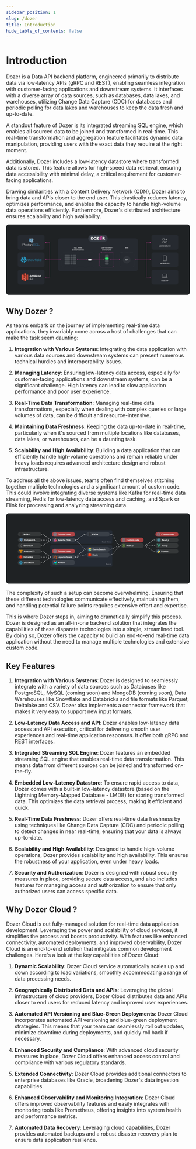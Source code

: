 ```yaml
---
sidebar_position: 1
slug: /dozer
title: Introduction
hide_table_of_contents: false
---
```


# Introduction

Dozer is a Data API backend platform, engineered primarily to distribute data via low-latency APIs (gRPC and REST), enabling seamless integration with customer-facing applications and downstream systems. It interfaces with a diverse array of data sources, such as databases, data lakes, and warehouses, utilizing Change Data Capture (CDC) for databases and periodic polling for data lakes and warehouses to keep the data fresh and up-to-date.

A standout feature of Dozer is its integrated streaming SQL engine, which enables all sourced data to be joined and transformed in real-time. This real-time transformation and aggregation feature facilitates dynamic data manipulation, providing users with the exact data they require at the right moment.

Additionally, Dozer includes a low-latency datastore where transformed data is stored. This feature allows for high-speed data retrieval, ensuring data accessibility with minimal delay, a critical requirement for customer-facing applications.

Drawing similarities with a Content Delivery Network (CDN), Dozer aims to bring data and APIs closer to the end user. This drastically reduces latency, optimizes performance, and enables the capacity to handle high-volume data operations efficiently. Furthermore, Dozer's distributed architecture ensures scalability and high availability.

![Dozer Architecture](./arch_summary.svg)

## Why Dozer ?
As teams embark on the journey of implementing real-time data applications, they invariably come across a host of challenges that can make the task seem daunting:

1. **Integration with Various Systems**: Integrating the data application with various data sources and downstream systems can present numerous technical hurdles and interoperability issues.

2. **Managing Latency**: Ensuring low-latency data access, especially for customer-facing applications and downstream systems, can be a significant challenge. High latency can lead to slow application performance and poor user experience.

3. **Real-Time Data Transformation**: Managing real-time data transformations, especially when dealing with complex queries or large volumes of data, can be difficult and resource-intensive. 

4. **Maintaining Data Freshness**: Keeping the data up-to-date in real-time, particularly when it's sourced from multiple locations like databases, data lakes, or warehouses, can be a daunting task.

4. **Scalability and High Availability**: Building a data application that can efficiently handle high-volume operations and remain reliable under heavy loads requires advanced architecture design and robust infrastructure.

To address all the above issues, teams often find themselves stitching together multiple technologies and a significant amount of custom code. This could involve integrating diverse systems like Kafka for real-time data streaming, Redis for low-latency data access and caching, and Spark or Flink for processing and analyzing streaming data.

![Complex Tools Setup](./tools.svg)

The complexity of such a setup can become overwhelming. Ensuring that these different technologies communicate effectively, maintaining them, and handling potential failure points requires extensive effort and expertise.

This is where Dozer steps in, aiming to dramatically simplify this process. Dozer is designed as an all-in-one backend solution that integrates the capabilities of these disparate technologies into a single, streamlined tool. By doing so, Dozer offers the capacity to build an end-to-end real-time data application without the need to manage multiple technologies and extensive custom code.

## Key Features

1. **Integration with Various Systems**: Dozer is designed to seamlessly integrate with a variety of data sources such as Databases like PostgreSQL, MySQL (coming soon) and MongoDB (coming soon), Data Warehouses like Snowflake and Databricks and file formats like Parquet, Deltalake and CSV. Dozer also implements a connector framework that makes it very easy to support new input formats.

1. **Low-Latency Data Access and API**: Dozer enables low-latency data access and API execution, critical for delivering smooth user experiences and real-time application responses. It offer both gRPC and REST interfaces.

2. **Integrated Streaming SQL Engine**: Dozer features an embedded streaming SQL engine that enables real-time data transformation. This means data from different sources can be joined and transformed on-the-fly.

3. **Embedded Low-Latency Datastore**: To ensure rapid access to data, Dozer comes with a built-in low-latency datastore (based on the Lightning Memory-Mapped Database - LMDB) for storing transformed data. This optimizes the data retrieval process, making it efficient and quick.

4. **Real-Time Data Freshness**: Dozer offers real-time data freshness by using techniques like Change Data Capture (CDC) and periodic polling to detect changes in near real-time, ensuring that your data is always up-to-date.

5. **Scalability and High Availability**: Designed to handle high-volume operations, Dozer provides scalability and high availability. This ensures the robustness of your application, even under heavy loads.

8. **Security and Authorization**: Dozer is designed with robust security measures in place, providing secure data access, and also includes features for managing access and authorization to ensure that only authorized users can access specific data.

## Why Dozer Cloud ?
Dozer Cloud is out fully-managed solution for real-time data application development. Leveraging the power and scalability of cloud services, it simplifies the process and boosts productivity. With features like enhanced connectivity, automated deployments, and improved observability, Dozer Cloud is an end-to-end solution that mitigates common development challenges. Here's a look at the key capabilities of Dozer Cloud:

1. **Dynamic Scalability**: Dozer Cloud service automatically scales up and down according to load variations, smoothly accommodating a range of data processing needs.

2. **Geographically Distributed Data and APIs**: Leveraging the global infrastructure of cloud providers, Dozer Cloud distributes data and APIs closer to end users for reduced latency and improved user experiences.

5. **Automated API Versioning and Blue-Green Deployments**: Dozer Cloud incorporates automated API versioning and blue-green deployment strategies. This means that your team can seamlessly roll out updates, minimize downtime during deployments, and quickly roll back if necessary.

6. **Enhanced Security and Compliance**: With advanced cloud security measures in place, Dozer Cloud offers enhanced access control and compliance with various regulatory standards.

7. **Extended Connectivity**: Dozer Cloud provides additional connectors to enterprise databases like Oracle, broadening Dozer's data ingestion capabilities.

8. **Enhanced Observability and Monitoring Integration**: Dozer Cloud offers improved observability features and easily integrates with monitoring tools like Prometheus, offering insights into system health and performance metrics.

11. **Automated Data Recovery**: Leveraging cloud capabilities, Dozer provides automated backups and a robust disaster recovery plan to ensure data application resilience.

